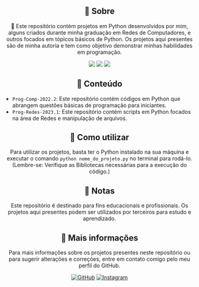 <h2 align="center">📌 Sobre</h2>
<p align="center">
    🚀 Este repositório contém projetos em Python desenvolvidos por mim, alguns criados durante minha graduação em Redes de Computadores, e outros focados em tópicos básicos de Python. Os projetos aqui presentes são de minha autoria e tem como objetivo demonstrar minhas habilidades em programação.
</p>

<p align="center">
  
  <img src="http://img.shields.io/static/v1?label=License&message=MIT&color=fe428e&style=for-the-badge"/>

  <img src="http://img.shields.io/static/v1?label=Python&message=3.12.0&color=fe428e&style=for-the-badge&logo=python&logoColor=white"/>

   <img src="http://img.shields.io/static/v1?label=STATUS&message=EM DESENVOLVIMENTO&color=fe428e&style=for-the-badge"/>
</p>

<h2 align="center">📂 Conteúdo</h2>
<ul>
  <li><code>Prog-Comp-2022.2</code>: Este repositório contém códigos em Python que abrangem questões básicas de programação para iniciantes.</li>
  <li><code>Prog-Redes-2023.1</code>: Este repositório contém scripts em Python focados na área de Redes e manipulação de arquivos. </li>
</ul>
<h2 align="center">🚀 Como utilizar</h2>
<p align="center">
    Para utilizar os projetos, basta ter o Python instalado na sua máquina e executar o comando <code>python nome_do_projeto.py</code> no terminal para rodá-lo. (Lembre-se: Verifique as Bibliotecas necessárias para a execução do código.)
</p>
<h2 align="center">📝 Notas</h2>
<p align="center">
    Este repositório é destinado para fins educacionais e profissionais. Os projetos aqui presentes podem ser utilizados por terceiros para estudo e aprendizado.
</p>
<h2 align="center">👀 Mais informações</h2>
<p align="center">
    Para mais informações sobre os projetos presentes neste repositório ou para sugerir alterações e correções, entre em contato comigo pelo meu perfil do GitHub.
</p>
<div align="center">
    <a href="https://github.com/kakanetwork"><img src="https://img.shields.io/badge/-GitHub-4d080e?style=for-the-badge&logo=github" alt="GitHub"></a>
    <a href="https://www.instagram.com/kaka_0206/"><img src="https://img.shields.io/badge/-Instagram-4d080e?style=for-the-badge&logo=instagram&logoColor=ffffff" alt="Instagram"></a>
</div>
